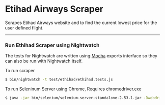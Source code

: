 # Etihad Airways Scraper
Scrapes Etihad Airways website and to find the current lowest price for the user defined flight. 
***

### Run Ethihad Scraper using Nightwatch
The tests for Nightwatch are written using [Mocha](http://mochajs.org/) exports interface so they can also be run with Nightwatch itself.

To run scraper

```sh
$ bin/nightwatch -t test/ethihad/ethihad.tests.js
```

To run Seleninum Server using Chrome, Requires chromedriver.exe

```sh
$ java -jar bin/selenium/selenium-server-standalone-2.53.1.jar -Dwebdriver.chrome.driver=./bin/chromedriver.exe
```
